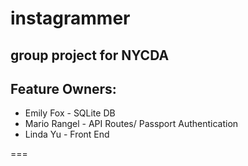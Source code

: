 # instagrammer
## group project for NYCDA
## Feature Owners:
+ Emily Fox - SQLite DB
+ Mario Rangel - API Routes/ Passport Authentication
+ Linda Yu - Front End

===

